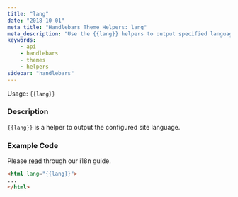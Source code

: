 ```yaml
---
title: "lang"
date: "2018-10-01"
meta_title: "Handlebars Theme Helpers: lang"
meta_description: "Use the {{lang}} helpers to output specified languages in a Ghost publication. Read more about Ghost themes! 👻"
keywords:
    - api
    - handlebars
    - themes
    - helpers
sidebar: "handlebars"
---
```


Usage: `{{lang}}`

### Description

`{{lang}}` is a helper to output the configured site language.

### Example Code

Please [read](/docs/i18n) through our i18n guide.

```html
<html lang="{{lang}}">
...
</html>
```

